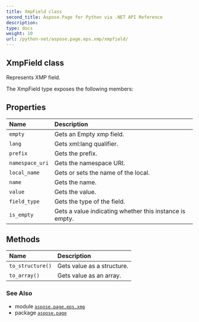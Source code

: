 ```yaml
---
title: XmpField class
second_title: Aspose.Page for Python via .NET API Reference
description: 
type: docs
weight: 10
url: /python-net/aspose.page.eps.xmp/xmpfield/
---
```


## XmpField class

Represents XMP field.



The XmpField type exposes the following members:
## Properties
| Name | Description |
| :- | :- |
| `empty` | Gets an Empty xmp field. |
| `lang` | Gets xml:lang qualifier. |
| `prefix` | Gets the prefix. |
| `namespace_uri` | Gets the namespace URI. |
| `local_name` | Gets or sets the name of the local. |
| `name` | Gets the name. |
| `value` | Gets the value. |
| `field_type` | Gets the type of the field. |
| `is_empty` | Gets a value indicating whether this instance is empty. |
## Methods
| Name | Description |
| :- | :- |
| `to_structure()` | Gets value as a structure. |
| `to_array()` | Gets value as an array. |

### See Also

* module [`aspose.page.eps.xmp`](/page/python-net/aspose.page.eps.xmp/)
* package [`aspose.page`](/page/python-net/)

